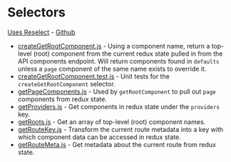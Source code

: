 # Selectors
[Uses Reselect](https://redux.js.org/recipes/computing-derived-data) - [Github](https://github.com/reduxjs/reselect)

* [createGetRootComponent.js](https://github.com/alleyinteractive/irving/blob/production/selectors/createGetRootComponent.js) - Using a component name, return a top-level (root) component from the current redux state pulled in from the API components endpoint. Will return components found in `defaults` unless a `page` component of the same name exists to override it.
* [createGetRootComponent.test.js](https://github.com/alleyinteractive/irving/blob/production/selectors/createGetRootComponent.test.js) - Unit tests for the `createGetRootComponent` selector.
* [getPageComponents.js](https://github.com/alleyinteractive/irving/blob/production/selectors/getPageComponents.js) - Used by `getRootComponent` to pull out `page` components from redux state.
* [getProviders.js](https://github.com/alleyinteractive/irving/blob/production/selectors/getProviders.js) - Get components in redux state under the `providers` key.
* [getRoots.js](https://github.com/alleyinteractive/irving/blob/production/selectors/getRoots.js) - Get an array of top-level (root) component names.
* [getRouteKey.js](https://github.com/alleyinteractive/irving/blob/production/selectors/getRouteKey.js) - Transform the current route metadata into a key with which component data can be accessed in redux state.
* [getRouteMeta.js](https://github.com/alleyinteractive/irving/blob/production/selectors/getRouteMeta.js) - Get metadata about the current route from redux state.

